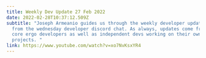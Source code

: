 ```yaml
---
title: Weekly Dev Update 27 Feb 2022
date: 2022-02-28T10:37:12.509Z
subtitle: "Joseph Armeanio guides us through the weekly developer updates, taken
  from the wednesday developer discord chat. As always, updates come from both
  core ergo developers as well as independent devs working on their own
  projects. "
link: https://www.youtube.com/watch?v=xo7NvKsxYR4
---
```

